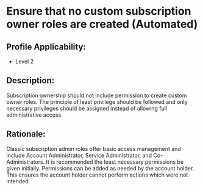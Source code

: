 # Ensure that no custom subscription owner roles are created (Automated)

## Profile Applicability:

- Level 2

## Description:

Subscription ownership should not include permission to create custom owner roles. The principle of least privilege should be followed and only necessary privileges should be assigned instead of allowing full administrative access.

## Rationale:

Classic subscription admin roles offer basic access management and include Account Administrator, Service Administrator, and Co-Administrators. It is recommended the least necessary permissions be given initially. Permissions can be added as needed by the account holder. This ensures the account holder cannot perform actions which were not intended.